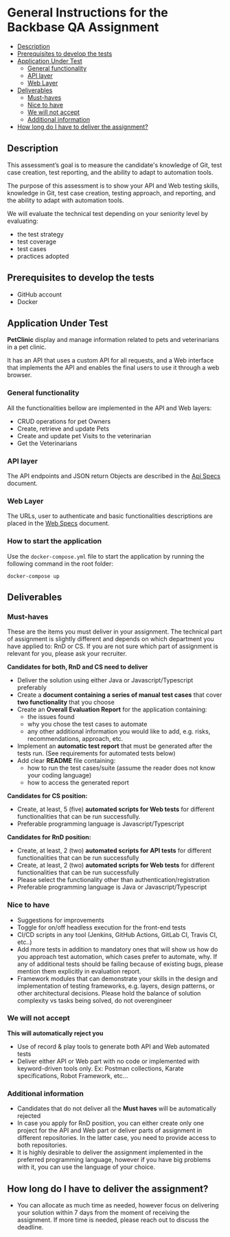# General Instructions for the Backbase QA Assignment

* [Description](#description)
* [Prerequisites to develop the tests](#prerequisites-to-develop-the-tests)
* [Application Under Test](#application-under-test)
    * [General functionality](#general-functionality)
    * [API layer](#api-layer)
    * [Web Layer](#web-layer)
* [Deliverables](#deliverables)
    * [Must-haves](#must-haves)
    * [Nice to have](#nice-to-have)
    * [We will not accept](#we-will-not-accept)
    * [Additional information](#additional-information)
* [How long do I have to deliver the assignment?](#how-long-do-i-have-to-deliver-the-assignment)

## Description

This assessment’s goal is to measure the candidate's knowledge of Git, test case creation, test reporting, and the
ability to adapt to automation tools.

The purpose of this assessment is to show your API and Web testing skills, knowledge in Git, test case creation, testing
approach, and reporting, and the ability to adapt with automation tools.

We will evaluate the technical test depending on your seniority level by evaluating:

* the test strategy
* test coverage
* test cases
* practices adopted

## Prerequisites to develop the tests

- GitHub account
- Docker

## Application Under Test

**PetClinic** display and manage information related to pets and veterinarians in a pet clinic.

It has an API that uses a custom API for all requests, and a Web interface that implements the API and enables the final
users to use it through a web browser.

### General functionality

All the functionalities bellow are implemented in the API and Web layers:

- CRUD operations for pet Owners
- Create, retrieve and update Pets
- Create and update pet Visits to the veterinarian
- Get the Veterinarians

### API layer

The API endpoints and JSON return Objects are described in the [Api Specs](api-specs.md) document.

### Web Layer

The URLs, user to authenticate and basic functionalities descriptions are placed in the [Web Specs](web-specs.md)
document.

### How to start the application

Use the `docker-compose.yml` file to start the application by running the following command in the root folder:

```
docker-compose up
```

## Deliverables

### Must-haves

These are the items you must deliver in your assignment. The technical part of assignment is slightly different and
depends on which department you have applied to: RnD or CS.
If you are not sure which part of assignment is relevant for you, please ask your recruiter.

**Candidates for both, RnD and CS need to deliver**

* Deliver the solution using either Java or Javascript/Typescript preferably
* Create a **document containing a series of manual test cases** that cover **two functionality** that you choose
* Create an **Overall Evaluation Report** for the application containing:
    * the issues found
    * why you chose the test cases to automate
    * any other additional information you would like to add, e.g. risks, recommendations, approach, etc.
* Implement an **automatic test report** that must be generated after the tests run. (See requirements for automated
  tests below)
* Add clear **README** file containing:
    * how to run the test cases/suite (assume the reader does not know your coding language)
    * how to access the generated report

**Candidates for CS position:**

* Create, at least, 5 (five) **automated scripts for Web tests** for different functionalities that can be run
  successfully.
* Preferable programming language is Javascript/Typescript

**Candidates for RnD position:**

* Create, at least, 2 (two) **automated scripts for API tests** for different functionalities that can be run
  successfully
* Create, at least, 2 (two) **automated scripts for Web tests** for different functionalities that can be run
  successfully
* Please select the functionality other than authentication/registration
* Preferable programming language is Java or Javascript/Typescript

### Nice to have

* Suggestions for improvements
* Toggle for on/off headless execution for the front-end tests
* CI/CD scripts in any tool (Jenkins, GitHub Actions, GitLab CI, Travis CI, etc..)
* Add more tests in addition to mandatory ones that will show us how do you approach test automation, which cases prefer
  to automate, why.
  If any of additional tests should be failing because of existing bugs, please mention them explicitly in evaluation
  report.
* Framework modules that can demonstrate your skills in the design and implementation of testing frameworks, e.g.
  layers, design patterns, or other architectural decisions. Please hold the balance of solution complexity vs tasks
  being solved, do not overengineer

### We will not accept

**This will automatically reject you**

* Use of record & play tools to generate both API and Web automated tests
* Deliver either API or Web part with no code or implemented with keyword-driven tools only. Ex: Postman collections,
  Karate specifications, Robot Framework, etc...

### Additional information

* Candidates that do not deliver all the **Must haves** will be automatically rejected
* In case you apply for RnD position, you can either create only one project for the API and Web part or deliver parts
  of assignment in different repositories. In the latter case, you need to provide access to both repositories.
* It is highly desirable to deliver the assignment implemented in the preferred programming language, however if you
  have big problems with it, you can use the language of your choice.

## How long do I have to deliver the assignment?

* You can allocate as much time as needed, however focus on delivering your solution within 7 days from the moment of
  receiving the assignment. If more time is needed, please reach out to discuss the deadline.
